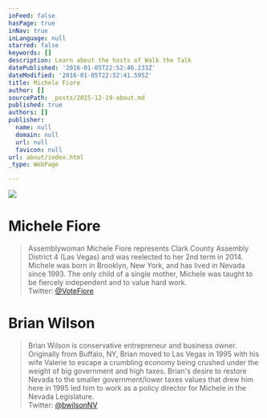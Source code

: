 ```yaml
---
inFeed: false
hasPage: true
inNav: true
inLanguage: null
starred: false
keywords: []
description: Learn about the hosts of Walk the Talk
datePublished: '2016-01-05T22:52:46.233Z'
dateModified: '2016-01-05T22:52:41.595Z'
title: Michele Fiore
author: []
sourcePath: _posts/2015-12-19-about.md
published: true
authors: []
publisher:
  name: null
  domain: null
  url: null
  favicon: null
url: about/index.html
_type: WebPage

---
```

![](https://the-grid-user-content.s3-us-west-2.amazonaws.com/5c489678-16e3-4cdf-b466-bbbb8ee77832.jpg)

# Michele Fiore

> Assemblywoman Michele Fiore represents Clark County Assembly District 4 (Las Vegas) and was reelected to her 2nd term in 2014\. Michele was born in Brooklyn, New York, and has lived in Nevada since 1993\. The only child of a single mother, Michele was taught to be fiercely independent and to value hard work.  
> Twitter: [@VoteFiore][0]

# Brian Wilson

> Brian Wilson is conservative entrepreneur and business owner. Originally from Buffalo, NY, Brian moved to Las Vegas in 1995 with his wife Valerie to escape a crumbling economy being crushed under the weight of big government and high taxes. Brian's desire to restore Nevada to the smaller government/lower taxes values that drew him here in 1995 led him to work as a policy director for Michele in the Nevada Legislature.   
> Twitter: [@bwilsonNV][1]



[0]: https://twitter.com/VoteFiore
[1]: https://twitter.com/bwilsonNV